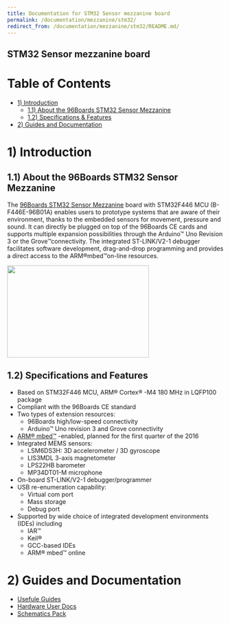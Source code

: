 ```yaml
---
title: Documentation for STM32 Sensor mezzanine board
permalink: /documentation/mezzanine/stm32/
redirect_from: /documentation/mezzanine/stm32/README.md/
---
```

## STM32 Sensor mezzanine board

# Table of Contents
- [1) Introduction](#1-introduction)
  - [1.1) About the 96Boards STM32 Sensor Mezzanine](#11-about-the-96boards-stm32-sensor-mezzanine)
  - [1.2) Specifications & Features](#12-specifications-and-features)
- [2) Guides and Documentation](#2-guides-and-documentation)

# 1) Introduction
## 1.1) About the 96Boards STM32 Sensor Mezzanine

The [96Boards STM32 Sensor Mezzanine](https://www.96boards.org/product/stm32/) board with STM32F446 MCU (B-F446E-96B01A) enables users to prototype systems that are aware of their environment, thanks to the embedded sensors for movement, pressure and sound. It can directly be plugged on top of the 96Boards CE cards and supports multiple expansion possibilities through the Arduino™ Uno Revision 3 or the Grove™connectivity. The integrated ST-LINK/V2-1 debugger facilitates software development, drag-and-drop programming and provides a direct access to the ARM®mbed™on-line resources.


<img src="https://www.96boards.org/product/mezzanine/stm32/images/STM32_Front.png?raw=true" data-canonical-src="https://www.96boards.org/product/mezzanine/stm32/images/STM32_Front.png?raw=true" width="330" height="215" />

## 1.2) Specifications and Features
- Based on STM32F446 MCU, ARM® Cortex® -M4 180 MHz in LQFP100 package
- Compliant with the 96Boards CE standard
- Two types of extension resources:
  - 96Boards high/low-speed connectivity
  - Arduino™ Uno revision 3 and Grove connectivity
- [ARM® mbed™](http://mbed.org) -enabled, planned for the first quarter of the 2016
- Integrated MEMS sensors:
  - LSM6DS3H: 3D accelerometer / 3D gyroscope
  - LIS3MDL 3-axis magnetometer
  - LPS22HB barometer
  - MP34DT01-M microphone
- On-board ST-LINK/V2-1 debugger/programmer
- USB re-enumeration capability:
  - Virtual com port
  - Mass storage
  - Debug port
- Supported by wide choice of integrated development environments (IDEs) including
  - IAR™
  - Keil®
  - GCC-based IDEs
  - ARM® mbed™ online

# 2) Guides and Documentation
  - [Usefule Guides](guides/)
  - [Hardware User Docs](http://www.st.com/content/ccc/resource/technical/document/user_manual/cd/cf/d7/96/33/03/4f/e7/DM00233579.pdf/files/DM00233579.pdf/jcr:content/translations/en.DM00233579.pdf)
  - [Schematics Pack](http://www.st.com/resource/en/schematic_pack/b-f446e-96b01a_sch.zip)
